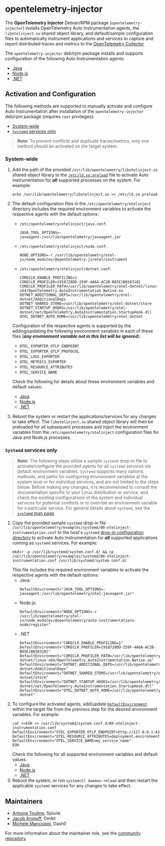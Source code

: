 # opentelemetry-injector

The **OpenTelemetry Injector** Debian/RPM package
(`opentelemetry-injector`) installs OpenTelemetry Auto Instrumentation agents, the `libotelinject.so`
shared object library, and default/sample configuration files to automatically instrument applications and services to
capture and report distributed traces and metrics to the [OpenTelemetry Collector](https://opentelemetry.io/docs/collector/)

The `opentelemetry-injector` deb/rpm package installs and supports configuration of the following Auto
Instrumentation agents:

- [Java](https://opentelemetry.io/docs/zero-code/java/)
- [Node.js](https://opentelemetry.io/docs/zero-code/js/)
- [.NET](https://opentelemetry.io/docs/zero-code/dotnet/)

## Activation and Configuration

The following methods are supported to manually activate and configure Auto Instrumentation after installation of the
`opentelemetry-injector` deb/rpm package (requires `root` privileges):

- [System-wide](#system-wide)
- [`Systemd` services only](#systemd-services-only)

> **Note**: To prevent conflicts and duplicate traces/metrics, only one method should be activated on the target system.

### System-wide

1. Add the path of the provided `/usr/lib/opentelemetry/libotelinject.so` shared object library to the
   [`/etc/ld.so.preload`](https://man7.org/linux/man-pages/man8/ld.so.8.html#FILES) file to activate Auto
   Instrumentation for ***all*** supported processes on the system. For example:
   ```
   echo /usr/lib/opentelemetry/libotelinject.so >> /etc/ld.so.preload
   ```
2. The default configuration files in the `/etc/opentelemetry/otelinject` directory includes the required environment variables
   to activate the respective agents with the default options:
   - `/etc/opentelemetry/otelinject/java.conf`:
     ```
     JAVA_TOOL_OPTIONS=-javaagent:/usr/lib/opentelemetry/javaagent.jar
     ```
   - `/etc/opentelemetry/otelinject/node.conf`:
     ```
     NODE_OPTIONS=-r /usr/lib/opentelemetry/otel-js/node_modules/@opentelemetry-js/otel/instrument
     ```
   - `/etc/opentelemetry/otelinject/dotnet.conf`:
     ```
     CORECLR_ENABLE_PROFILING=1
     CORECLR_PROFILER={918728DD-259F-4A6A-AC2B-B85E1B658318}
     CORECLR_PROFILER_PATH=/usr/lib/opentelemetry/otel-dotnet/linux-x64/OpenTelemetry.AutoInstrumentation.Native.so
     DOTNET_ADDITIONAL_DEPS=/usr/lib/opentelemetry/otel-dotnet/AdditionalDeps
     DOTNET_SHARED_STORE=/usr/lib/opentelemetry/otel-dotnet/store
     DOTNET_STARTUP_HOOKS=/usr/lib/opentelemetry/otel-dotnet/net/OpenTelemetry.AutoInstrumentation.StartupHook.dll
     OTEL_DOTNET_AUTO_HOME=/usr/lib/opentelemetry/otel-dotnet
     ```
   Configuration of the respective agents is supported by the adding/updating the following environment variables in
   each of these files (***any environment variable not in this list will be ignored***):
   - `OTEL_EXPORTER_OTLP_ENDPOINT`
   - `OTEL_EXPORTER_OTLP_PROTOCOL`
   - `OTEL_LOGS_EXPORTER`
   - `OTEL_METRICS_EXPORTER`
   - `OTEL_RESOURCE_ATTRIBUTES`
   - `OTEL_SERVICE_NAME`

   Check the following for details about these environment variables and default values:
   - [Java](https://opentelemetry.io/docs/zero-code/java/agent/configuration/)
   - [Node.js](https://opentelemetry.io/docs/zero-code/js/configuration/)
   - [.NET](https://opentelemetry.io/docs/zero-code/dotnet/configuration/)
3. Reboot the system or restart the applications/services for any changes to take effect. The `libotelinject.so` shared
   object library will then be preloaded for all subsequent processes and inject the environment variables from the
   `/etc/opentelemetry/otelinject` configuration files for Java and Node.js processes.

### `Systemd` services only

> **Note**: The following steps utilize a sample `systemd` drop-in file to activate/configure the provided agents for
> all `systemd` services via default environment variables. `Systemd` supports many options, methods, and paths for
> configuring environment variables at the system level or for individual services, and are not limited to the steps
> below. Before making any changes, it is recommended to consult the documentation specific to your Linux distribution
> or service, and check the existing configurations of the system and individual services for potential conflicts or to
> override an environment variable for a particular service. For general details about `systemd`, see the
> [`systemd` man page](https://www.freedesktop.org/software/systemd/man/index.html).

1. Copy the provided sample `systemd` drop-in file
   `/usr/lib/opentelemetry/examples/systemd/00-otelinject-instrumentation.conf` to the host's `systemd`
   [drop-in configuration directory](https://www.freedesktop.org/software/systemd/man/systemd-system.conf.html) to
   activate Auto Instrumentation for ***all*** supported applications running as `systemd` services. For example:
   ```
   mkdir -p /usr/lib/systemd/system.conf.d/ && cp /usr/lib/opentelemetry/examples/systemd/00-otelinject-instrumentation.conf /usr/lib/systemd/system.conf.d/
   ```
   This file includes the required environment variables to activate the respective agents with the default options:
   - Java:
     ```
     DefaultEnvironment="JAVA_TOOL_OPTIONS=-javaagent:/usr/lib/opentelemetry/otel-javaagent.jar"
     ```
   - Node.js:
     ```
     DefaultEnvironment="NODE_OPTIONS=-r /usr/lib/opentelemetry/otel-js/node_modules/@opentelemetry/auto-instrumentations-node/register"
     ```
   - .NET
     ```
     DefaultEnvironment="CORECLR_ENABLE_PROFILING=1"
     DefaultEnvironment="CORECLR_PROFILER={918728DD-259F-4A6A-AC2B-B85E1B658318}"
     DefaultEnvironment="CORECLR_PROFILER_PATH=/usr/lib/opentelemetry/otel-dotnet/linux-x64/OpenTelemetry.AutoInstrumentation.Native.so"
     DefaultEnvironment="DOTNET_ADDITIONAL_DEPS=/usr/lib/opentelemetry/otel-dotnet/AdditionalDeps"
     DefaultEnvironment="DOTNET_SHARED_STORE=/usr/lib/opentelemetry/otel-dotnet/store"
     DefaultEnvironment="DOTNET_STARTUP_HOOKS=/usr/lib/opentelemetry/otel-dotnet/net/OpenTelemetry.AutoInstrumentation.StartupHook.dll"
     DefaultEnvironment="OTEL_DOTNET_AUTO_HOME=/usr/lib/opentelemetry/otel-dotnet"
     ```
2. To configure the activated agents, add/update [`DefaultEnvironment`](
   https://www.freedesktop.org/software/systemd/man/systemd-system.conf.html#DefaultEnvironment=) within the target file
   from the previous step for the desired environment variables. For example:
   ```
   cat <<EOH >> /usr/lib/systemd/system.conf.d/00-otelinject-instrumentation.conf
   DefaultEnvironment="OTEL_EXPORTER_OTLP_ENDPOINT=http://127.0.0.1:4317"
   DefaultEnvironment="OTEL_RESOURCE_ATTRIBUTES=deployment.environment=my_deployment_environment"
   DefaultEnvironment="OTEL_SERVICE_NAME=my_service_name"
   EOH
   ```
   Check the following for all supported environment variables and default values:
   - [Java](https://opentelemetry.io/docs/zero-code/java/agent/configuration/)
   - [Node.js](https://opentelemetry.io/docs/zero-code/js/configuration/)
   - [.NET](https://opentelemetry.io/docs/zero-code/dotnet/configuration/)
3. Reboot the system, or run `systemctl daemon-reload` and then restart the applicable `systemd` services for any
   changes to take effect.

## Maintainers

- [Antoine Toulme](https://github.com/atoulme), Splunk
- [Jacob Aronoff](https://github.com/jaronoff97), Omlet
- [Michele Mancioppi](https://github.com/mmanciop), Dash0

For more information about the maintainer role, see the [community repository](https://github.com/open-telemetry/community/blob/main/guides/contributor/membership.md#maintainer).
